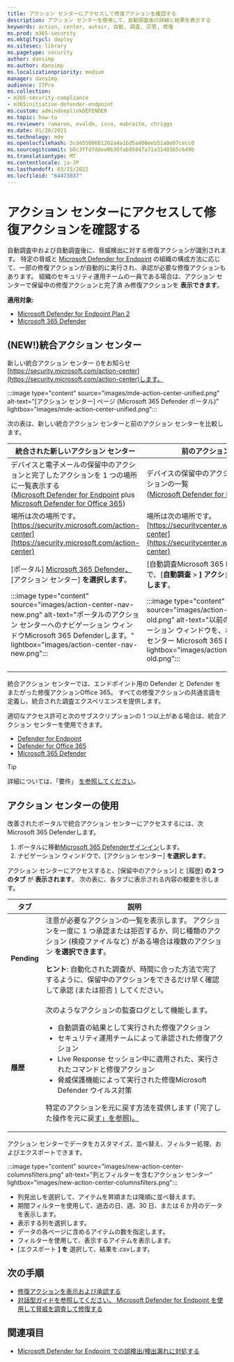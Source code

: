 ```yaml
---
title: アクション センターにアクセスして修復アクションを確認する
description: アクション センターを使用して、自動調査後の詳細と結果を表示する
keywords: action, center, autoir, 自動, 調査, 応答, 修復
ms.prod: m365-security
ms.mktglfcycl: deploy
ms.sitesec: library
ms.pagetype: security
author: dansimp
ms.author: dansimp
ms.localizationpriority: medium
manager: dansimp
audience: ITPro
ms.collection:
- m365-security-compliance
- m365initiative-defender-endpoint
ms.custom: admindeeplinkDEFENDER
ms.topic: how-to
ms.reviewer: ramarom, evaldm, isco, mabraitm, chriggs
ms.date: 01/28/2021
ms.technology: mde
ms.openlocfilehash: 3cd45506601202a4a1bd5a400eeb51a0e07cecc0
ms.sourcegitcommit: b0c3ffd7ddee9b30fab85047a71a31483b5c649b
ms.translationtype: MT
ms.contentlocale: ja-JP
ms.lasthandoff: 03/25/2022
ms.locfileid: "64473037"
---
```

# <a name="visit-the-action-center-to-see-remediation-actions"></a>アクション センターにアクセスして修復アクションを確認する

自動調査中および自動調査後に、脅威検出に対する修復アクションが識別されます。 特定の脅威と [Microsoft Defender for Endpoint](/windows/security/threat-protection) の組織の構成方法に応じて、一部の修復アクションが自動的に実行され、承認が必要な修復アクションもあります。 組織のセキュリティ運用チームの一員である場合は、アクション センターで保留中の修復アクションと完了済 [](manage-auto-investigation.md#remediation-actions)み修復アクションを **表示できます**。


**適用対象:**
- [Microsoft Defender for Endpoint Plan 2](https://go.microsoft.com/fwlink/p/?linkid=2154037)
- [Microsoft 365 Defender](https://go.microsoft.com/fwlink/?linkid=2118804)

## <a name="new-a-unified-action-center"></a>(NEW!)統合アクション センター


新しい統合アクション センター ()をお知らせ[https://security.microsoft.com/action-center](https://security.microsoft.com/action-center)します。

:::image type="content" source="images/mde-action-center-unified.png" alt-text="[アクション センター] ページ (Microsoft 365 Defender ポータル)" lightbox="images/mde-action-center-unified.png":::

次の表は、新しい統合アクション センターと前のアクション センターを比較します。

|統合された新しいアクション センター  |前のアクション センター  |
|---------|---------|
|デバイスと電子メールの保留中のアクションと完了したアクションを 1 つの場所に一覧表示する <br/>([Microsoft Defender for Endpoint](microsoft-defender-endpoint.md) plus [Microsoft Defender for Office 365](/microsoft-365/security/office-365-security/office-365-atp))|デバイスの保留中のアクションと完了したアクションの一覧 <br/> ([Microsoft Defender for Endpoint](microsoft-defender-endpoint.md) のみ)   |
|場所は次の場所です。<br/>[https://security.microsoft.com/action-center](https://security.microsoft.com/action-center)         |場所は次の場所です。<br/>[https://securitycenter.windows.com/action-center](https://securitycenter.windows.com/action-center)     |
| [ポータル] <a href="https://go.microsoft.com/fwlink/p/?linkid=2077139" target="_blank">Microsoft 365 Defender、[</a>アクション センター] **を選択します**。 <p>:::image type="content" source="images/action-center-nav-new.png" alt-text="ポータルのアクション センターへのナビゲーション ウィンドウMicrosoft 365 Defenderします。" lightbox="images/action-center-nav-new.png"::: | [自動調査Microsoft 365 Defender] ポータルで、[**自動調査** > **] アクション センターを選択します**。 <p>:::image type="content" source="images/action-center-nav-old.png" alt-text="以前のバージョンのナビゲーション ウィンドウを、ポータルのアクション センター Microsoft 365 Defenderします。" lightbox="images/action-center-nav-old.png":::  |

統合アクション センターでは、エンドポイント用の Defender と Defender をまたがった修復アクションOffice 365。 すべての修復アクションの共通言語を定義し、統合された調査エクスペリエンスを提供します。

適切なアクセス許可と次のサブスクリプションの 1 つ以上がある場合は、統合アクション センターを使用できます。

- [Defender for Endpoint](microsoft-defender-endpoint.md)
- [Defender for Office 365](/microsoft-365/security/office-365-security/office-365-atp)
- [Microsoft 365 Defender](/microsoft-365/security/mtp/microsoft-threat-protection)

> [!TIP]
> 詳細については、「要件」 [を参照してください](/microsoft-365/security/mtp/prerequisites)。

## <a name="using-the-action-center"></a>アクション センターの使用

改善されたポータルで統合アクション センターにアクセスするには、次Microsoft 365 Defenderします。

1. ポータルに移動<a href="https://go.microsoft.com/fwlink/p/?linkid=2077139" target="_blank">Microsoft 365 Defenderサインイン</a>します。
2. ナビゲーション ウィンドウで、[アクション センター] **を選択します**。

アクション センターにアクセスすると、[保留中のアクション] と [履歴] **の 2 つのタブ** が **表示されます**。 次の表に、各タブに表示される内容の概要を示します。

|タブ|説明|
|---|---|
|**Pending**|注意が必要なアクションの一覧を表示します。 アクションを一度に 1 つ承認または拒否するか、同じ種類のアクション (検疫ファイルなど) がある場合は複数のアクション **を選択できます**。 <p> **ヒント**: 自動化された調査が、時間に合った方法で完了するように、保留中のアクションをできるだけ早く確認して承認 (または拒否 [)](manage-auto-investigation.md) してください。|
|**履歴**|次のようなアクションの監査ログとして機能します。 <ul><li>自動調査の結果として実行された修復アクション</li><li>セキュリティ運用チームによって承認された修復アクション</li><li>Live Response セッション中に適用された、実行されたコマンドと修復アクション</li><li>脅威保護機能によって実行された修復Microsoft Defender ウイルス対策</li></ul> <p> 特定のアクションを元に戻す方法を提供します (「完了した操作を元に戻[す」を参照)。](manage-auto-investigation.md#undo-completed-actions)|

アクション センターでデータをカスタマイズ、並べ替え、フィルター処理、およびエクスポートできます。

:::image type="content" source="images/new-action-center-columnsfilters.png" alt-text="列とフィルターを含むアクション センター" lightbox="images/new-action-center-columnsfilters.png":::

- 列見出しを選択して、アイテムを昇順または降順に並べ替えます。
- 期間フィルターを使用して、過去の日、週、30 日、または 6 か月のデータを表示します。
- 表示する列を選択します。
- データの各ページに含めるアイテムの数を指定します。
- フィルターを使用して、表示するアイテムを表示します。
- [エクスポート **] を** 選択して、結果を.csvします。

## <a name="next-steps"></a>次の手順

- [修復アクションを表示および承認する](manage-auto-investigation.md)
- [対話型ガイドを参照してください。 Microsoft Defender for Endpoint を使用して脅威を調査して修復する](https://aka.ms/MDATP-IR-Interactive-Guide)

## <a name="see-also"></a>関連項目

- [Microsoft Defender for Endpoint での誤検出/検出漏れに対処する](defender-endpoint-false-positives-negatives.md)
